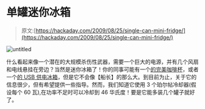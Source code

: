 # 单罐迷你冰箱

> 原文:[https://hackaday.com/2009/08/25/single-can-mini-fridge/](https://hackaday.com/2009/08/25/single-can-mini-fridge/)

![untitled](../Images/2951aa3e87fd05a69331040f17085e60.png "untitled")

什么看起来像一个潜在的大规模杀伤性武器，需要一个巨大的电源，并有几个风扇和电线悬挂在旁边？当然是迷你冰箱了！你的同事可能有一个[的完美咖啡杯](http://gizmodo.com/5342478/physicists-create-perfect-coffee-mug-that-keeps-perfect-temperature "perfect coffee mug")，或者一个[的 USB 供电冰箱](http://www.thinkgeek.com/computing/accessories/96b3/ "usb fridge")，但是它不会像【船长】的那么大。到目前为止，关于它的信息很少，但有希望提供一些指导。然而，我们知道它使用 3 个珀尔帖冷却器(假设每个 60 瓦),在功率不足时可以冷却到 46 华氏度！要是它能多装几个罐子就好了。